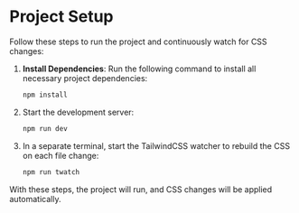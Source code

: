 # Project Setup

Follow these steps to run the project and continuously watch for CSS changes:

1. **Install Dependencies**:
   Run the following command to install all necessary project dependencies:
   ```bash
   npm install
   ```
   
2. Start the development server:

   ```bash
   npm run dev
   ```

3. In a separate terminal, start the TailwindCSS watcher to rebuild the CSS on each file change:
   ```bash
   npm run twatch
   ```

With these steps, the project will run, and CSS changes will be applied automatically.
